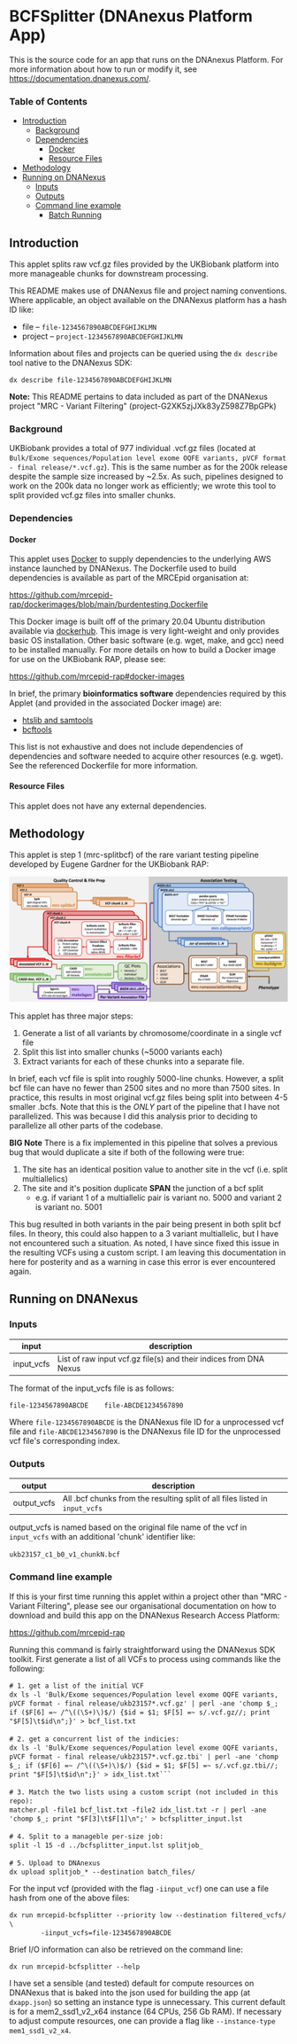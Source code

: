 # BCFSplitter (DNAnexus Platform App)

This is the source code for an app that runs on the DNAnexus Platform.
For more information about how to run or modify it, see
https://documentation.dnanexus.com/.

### Table of Contents

- [Introduction](#introduction)
  * [Background](#background)
  * [Dependencies](#dependencies)
    + [Docker](#docker)
    + [Resource Files](#resource-files)
- [Methodology](#methodology)
- [Running on DNANexus](#running-on-dnanexus)
  * [Inputs](#inputs)
  * [Outputs](#outputs)
  * [Command line example](#command-line-example)
    + [Batch Running](#batch-running)


## Introduction

This applet splits raw vcf.gz files provided by the UKBiobank platform into more manageable chunks for downstream 
processing.

This README makes use of DNANexus file and project naming conventions. Where applicable, an object available on the DNANexus
platform has a hash ID like:

* file – `file-1234567890ABCDEFGHIJKLMN`
* project – `project-1234567890ABCDEFGHIJKLMN`

Information about files and projects can be queried using the `dx describe` tool native to the DNANexus SDK:

```shell
dx describe file-1234567890ABCDEFGHIJKLMN
```

**Note:** This README pertains to data included as part of the DNANexus project "MRC - Variant Filtering" (project-G2XK5zjJXk83yZ598Z7BpGPk)

### Background

UKBiobank provides a total of 977 individual .vcf.gz files (located at `Bulk/Exome sequences/Population level exome OQFE variants, pVCF format - final release/*.vcf.gz`).
This is the same number as for the 200k release despite the sample size increased by ~2.5x. As such, pipelines designed to
work on the 200k data no longer work as efficiently; we wrote this tool to split provided vcf.gz files into
smaller chunks.

### Dependencies

#### Docker

This applet uses [Docker](https://www.docker.com/) to supply dependencies to the underlying AWS instance
launched by DNANexus. The Dockerfile used to build dependencies is available as part of the MRCEpid organisation at:

https://github.com/mrcepid-rap/dockerimages/blob/main/burdentesting.Dockerfile

This Docker image is built off of the primary 20.04 Ubuntu distribution available via [dockerhub](https://hub.docker.com/layers/ubuntu/library/ubuntu/20.04/images/sha256-644e9b64bee38964c4d39b8f9f241b894c00d71a932b5a20e1e8ee8e06ca0fbd?context=explore).
This image is very light-weight and only provides basic OS installation. Other basic software (e.g. wget, make, and gcc) need
to be installed manually. For more details on how to build a Docker image for use on the UKBiobank RAP, please see:

https://github.com/mrcepid-rap#docker-images

In brief, the primary **bioinformatics software** dependencies required by this Applet (and provided in the associated Docker image)
are:

* [htslib and samtools](http://www.htslib.org/)
* [bcftools](https://samtools.github.io/bcftools/bcftools.html)

This list is not exhaustive and does not include dependencies of dependencies and software needed
to acquire other resources (e.g. wget). See the referenced Dockerfile for more information.

#### Resource Files

This applet does not have any external dependencies.

## Methodology

This applet is step 1 (mrc-splitbcf) of the rare variant testing pipeline developed by Eugene Gardner for the UKBiobank
RAP:

![](https://github.com/mrcepid-rap/.github/blob/main/images/RAPPipeline.png)

This applet has three major steps:

1. Generate a list of all variants by chromosome/coordinate in a single vcf file
2. Split this list into smaller chunks (~5000 variants each)
3. Extract variants for each of these chunks into a separate file.

In brief, each vcf file is split into roughly 5000-line chunks. However, a split bcf file can have no fewer than 2500 
sites and no more than 7500 sites. In practice, this results in most original vcf.gz files being split into between 4-5 
smaller .bcfs. Note that this is the _ONLY_ part of the pipeline that I have not parallelized. This was because I did 
this analysis prior to deciding to parallelize all other parts of the codebase.

**BIG Note** There is a fix implemented in this pipeline that solves a previous bug that would duplicate a site if both
of the following were true:

1. The site has an identical position value to another site in the vcf (i.e. split multiallelics)
2. The site and it's position duplicate **SPAN** the junction of a bcf split
    * e.g. if variant 1 of a multiallelic pair is variant no. 5000 and variant 2 is variant no. 5001

This bug resulted in both variants in the pair being present in both split bcf files. In theory, this could also 
happen to a 3 variant multiallelic, but I have not encountered such a situation. As noted, I have since fixed this issue 
in the resulting VCFs using a custom script. I am leaving this documentation in here for posterity and as a warning in 
case this error is ever encountered again.

## Running on DNANexus

### Inputs

| input      | description                                                       |
|------------|-------------------------------------------------------------------|
| input_vcfs | List of raw input vcf.gz file(s) and their indices from DNA Nexus |

The format of the input_vcfs file is as follows:

```text
file-1234567890ABCDE    file-ABCDE1234567890
```

Where `file-1234567890ABCDE` is the DNANexus file ID for a unprocessed vcf file and `file-ABCDE1234567890` is the 
DNANexus file ID for the unprocessed vcf file's corresponding index.

### Outputs

| output      | description                                                                  |
|-------------|------------------------------------------------------------------------------|
| output_vcfs | All .bcf chunks from the resulting split of all files listed in `input_vcfs` |

output_vcfs is named based on the original file name of the vcf in `input_vcfs` with an additional 'chunk' identifier 
like:

`ukb23157_c1_b0_v1_chunkN.bcf`

### Command line example

If this is your first time running this applet within a project other than "MRC - Variant Filtering", please see our
organisational documentation on how to download and build this app on the DNANexus Research Access Platform:

https://github.com/mrcepid-rap

Running this command is fairly straightforward using the DNANexus SDK toolkit. First generate a list of all VCFs to process
using commands like the following:

```shell
# 1. get a list of the initial VCF
dx ls -l 'Bulk/Exome sequences/Population level exome OQFE variants, pVCF format - final release/ukb23157*.vcf.gz' | perl -ane 'chomp $_; if ($F[6] =~ /^\((\S+)\)$/) {$id = $1; $F[5] =~ s/.vcf.gz//; print "$F[5]\t$id\n";}' > bcf_list.txt 

# 2. get a concurrent list of the indicies:
dx ls -l 'Bulk/Exome sequences/Population level exome OQFE variants, pVCF format - final release/ukb23157*.vcf.gz.tbi' | perl -ane 'chomp $_; if ($F[6] =~ /^\((\S+)\)$/) {$id = $1; $F[5] =~ s/.vcf.gz.tbi//; print "$F[5]\t$id\n";}' > idx_list.txt```

# 3. Match the two lists using a custom script (not included in this repo):
matcher.pl -file1 bcf_list.txt -file2 idx_list.txt -r | perl -ane 'chomp $_; print "$F[3]\t$F[1]\n";' > bcfsplitter_input.lst

# 4. Split to a manageble per-size job:
split -l 15 -d ../bcfsplitter_input.lst splitjob_

# 5. Upload to DNAnexus
dx upload splitjob_* --destination batch_files/
```

For the input vcf (provided with the flag `-iinput_vcf`) one can use a file hash from one of the above files:

```shell
dx run mrcepid-bcfsplitter --priority low --destination filtered_vcfs/ \ 
        -iinput_vcfs=file-1234567890ABCDE
```

Brief I/O information can also be retrieved on the command line:

```shell
dx run mrcepid-bcfsplitter --help
```

I have set a sensible (and tested) default for compute resources on DNANexus that is baked into the json used for building 
the app (at `dxapp.json`) so setting an instance type is unnecessary. This current default is for a mem2_ssd1_v2_x64 instance
(64 CPUs, 256 Gb RAM). If necessary to adjust compute resources, one can provide a flag like `--instance-type mem1_ssd1_v2_x4`.
